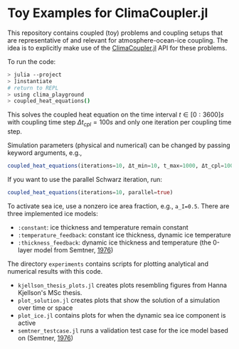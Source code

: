 # Toy Examples for ClimaCoupler.jl

This repository contains coupled (toy) problems and coupling setups that are representative of and relevant for atmosphere-ocean-ice coupling.
The idea is to explicitly make use of the [ClimaCoupler.jl](https://github.com/CliMA/ClimaCoupler.jl) API for these problems.

To run the code:
```bash
> julia --project
> ]instantiate
# return to REPL
> using clima_playground
> coupled_heat_equations()
```
This solves the coupled heat equation on the time interval $t\in[0:3600] s$ with coupling time step $\Delta t_{cpl}=100 s$ and only one iteration per coupling time step.

Simulation parameters (physical and numerical) can be changed by passing keyword arguments, e.g.,
```julia
coupled_heat_equations(iterations=10, Δt_min=10, t_max=1000, Δt_cpl=1000)
```

If you want to use the parallel Schwarz iteration, run:
```julia
coupled_heat_equations(iterations=10, parallel=true)
```

To activate sea ice, use a nonzero ice area fraction, e.g., `a_I=0.5`.
There are three implemented ice models:
- `:constant`: ice thickness and temperature remain constant
- `:temperature_feedback`: constant ice thickness, dynamic ice temperature
- `:thickness_feedback`: dynamic ice thickness and temperature (the 0-layer model from Semtner, [1976](https://doi.org/10.1175/1520-0485(1976)006<0379:AMFTTG>2.0.CO;2))

The directory `experiments` contains scripts for plotting analytical and numerical results with this code.
- `kjellson_thesis_plots.jl` creates plots resembling figures from Hanna Kjellson's MSc thesis. 
- `plot_solution.jl` creates plots that show the solution of a simulation over time or space
- `plot_ice.jl` contains plots for when the dynamic sea ice component is active
- `semtner_testcase.jl` runs a validation test case for the ice model based on (Semtner, [1976](https://doi.org/10.1175/1520-0485(1976)006<0379:AMFTTG>2.0.CO;2))
